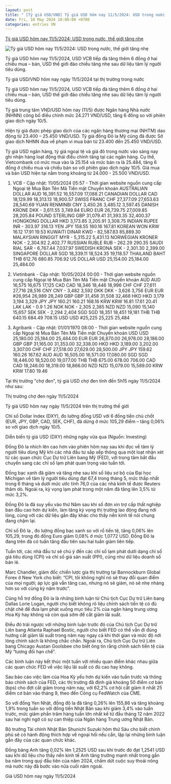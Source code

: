 ```yaml
---
layout: post
title: " [Tỷ giá USD/VND] Tỷ giá USD hôm nay 11/5/2024: USD trong nước, thế giới tăng nhẹ"
date: Fri, 10 May 2024 18:00:00 +0700
categories: entries VN
---
```

[Tỷ giá USD hôm nay 11/5/2024: USD trong nước, thế giới tăng nhẹ](https://congthuong.vn/ty-gia-usd-hom-nay-1152024-usd-trong-nuoc-the-gioi-dong-loat-tang-nhe-319439.html)

![Tỷ giá USD hôm nay 11/5/2024: USD trong nước, thế giới tăng nhẹ](https://congthuong-cdn.mastercms.vn/stores/news_dataimages/2023/092023/23/04/in_social/usd-copy20230923041051.jpg?randTime=1715383832)

Tỷ giá USD hôm nay 11/5/2024, USD VCB tiếp đà tăng thêm 6 đồng ở hai chiều mua – bán, USD thế giới đảo chiều tăng nhẹ sau dữ liệu tâm lý người tiêu dùng.

Tỷ giá USD/VND hôm nay ngày 11/5/2024 tại thị trường trong nước

Tỷ giá USD hôm nay 11/5/2024, USD VCB tiếp đà tăng thêm 6 đồng ở hai chiều mua – bán, USD thế giới đảo chiều tăng nhẹ sau dữ liệu tâm lý người tiêu dùng.

Tỷ giá trung tâm VND/USD hôm nay (11/5) được Ngân hàng Nhà nước (NHNN) công bố điều chỉnh mức 24.271 VND/USD, tăng 6 đồng so với phiên giao dịch ngày 10/5.

Hiện tỷ giá được phép giao dịch của các ngân hàng thương mại (NHTM) dao động từ 23.400 – 25.450 VND/USD. Tỷ giá đồng Đô la Mỹ cũng đã được Sở giao dịch NHNN đưa về phạm vi mua bán từ 23.400 đến 25.450 VND/USD.

Tỷ giá USD ngân hàng, tỷ giá ngoại tệ và giá đô trong nước vào sáng nay ghi nhận hàng loạt động thái điều chỉnh tăng tại các ngân hàng. Cụ thể, Vietcombank có mức mua vào là 25.154 và mức bán ra là 25.484, tăng 6 đồng ở chiều mua và chiều bán so với phiên giao dịch ngày 10/5. Giá mua và bán USD hiện tại nằm trong khoảng từ 24.000 - 25.500 VND/USD.

1. VCB - Cập nhật: 11/05/2024 05:57 - Thời gian website nguồn cung cấp Ngoại tệ Mua Bán Tên Mã Tiền mặt Chuyển khoản AUSTRALIAN DOLLAR AUD 16,391.52 16,557.09 17,088.21 CANADIAN DOLLAR CAD 18,129.99 18,313.13 18,900.57 SWISS FRANC CHF 27,377.09 27,653.63 28,540.69 YUAN RENMINBI CNY 3,450.26 3,485.12 3,597.45 DANISH KRONE DKK - 3,611.55 3,749.84 EURO EUR 26,739.75 27,009.85 28,205.84 POUND STERLING GBP 31,079.41 31,393.35 32,400.37 HONGKONG DOLLAR HKD 3,173.85 3,205.91 3,308.75 INDIAN RUPEE INR - 303.97 316.13 YEN JPY 158.55 160.16 167.81 KOREAN WON KRW 16.12 17.91 19.53 KUWAITI DINAR KWD - 82,587.83 85,889.30 MALAYSIAN RINGGIT MYR - 5,315.22 5,431.13 NORWEGIAN KRONER NOK - 2,304.92 2,402.77 RUSSIAN RUBLE RUB - 262.29 290.35 SAUDI RIAL SAR - 6,767.44 7,037.97 SWEDISH KRONA SEK - 2,301.30 2,399.00 SINGAPORE DOLLAR SGD 18,339.11 18,524.35 19,118.57 THAILAND BAHT THB 612.76 680.85 706.92 US DOLLAR USD 25,154.00 25,184.00 25,484.00

2. Vietinbank - Cập nhật: 10/05/2024 00:00 - Thời gian website nguồn cung cấp Ngoại tệ Mua Bán Tên Mã Tiền mặt Chuyển khoản AUD AUD 16,575 16,675 17,125 CAD CAD 18,346 18,446 18,996 CHF CHF 27,611 27,716 28,516 CNY CNY - 3,482 3,592 DKK DKK - 3,626 3,756 EUR EUR #26,954 26,989 28,249 GBP GBP 31,458 31,508 32,468 HKD HKD 3,179 3,194 3,329 JPY JPY 160.21 160.21 168.16 KRW KRW 16.81 17.61 20.41 LAK LAK - 0.9 1.26 NOK NOK - 2,305 2,385 NZD NZD 15,090 15,140 15,657 SEK SEK - 2,294 2,404 SGD SGD 18,351 18,451 19,181 THB THB 640.15 684.49 708.15 USD USD #25,225 25,225 25,484

3. Agribank - Cập nhật: 01/01/1970 08:00 - Thời gian website nguồn cung cấp Ngoại tệ Mua Bán Tên Mã Tiền mặt Chuyển khoản USD USD 25,180.00 25,184.00 25,484.00 EUR EUR 26,870.00 26,978.00 28,186.00 GBP GBP 31,165.00 31,353.00 32,338.00 HKD HKD 3,189.00 3,202.00 3,307.00 CHF CHF 27,518.00 27,629.00 28,500.00 JPY JPY 159.62 160.26 167.62 AUD AUD 16,505.00 16,571.00 17,080.00 SGD SGD 18,446.00 18,520.00 19,077.00 THB THB 675.00 678.00 706.00 CAD CAD 18,246.00 18,319.00 18,866.00 NZD NZD 15,079.00 15,589.00 KRW KRW 17.80 19.46

Tại thị trường "chợ đen", tỷ giá USD chợ đen tính đến 5h15 ngày 11/5/2024 như sau:

Thị trường chợ đen ngày 11/5/2024

Tỷ giá USD hôm nay ngày 11/5/2024 trên thị trường thế giới

Chỉ số Dollar Index (DXY), đo lường đồng USD với 6 đồng tiền chủ chốt (EUR, JPY, GBP, CAD, SEK, CHF), đã dừng ở mức 105,29 điểm – tăng 0,06% so với giao dịch ngày 10/5.

Diễn biến tỷ giá USD (DXY) những ngày vừa qua (Nguồn: Investing)

Đồng Đô la nhích lên cao hơn vào phiên hôm nay sau khi đọc về tâm lý người tiêu dùng Mỹ khi các nhà đầu tư sắp xếp thông qua một loạt nhận xét từ các quan chức Cục Dự trữ Liên bang Mỹ (FED), với trọng tâm bắt đầu chuyển sang các chỉ số lạm phát quan trọng vào tuần tới.

Đồng bạc xanh đã giảm và tăng nhẹ sau khi số liệu sơ bộ của Đại học Michigan về tâm lý người tiêu dùng đạt 67,4 trong tháng 5, mức thấp nhất trong 6 tháng và dưới mức ước tính 76,0 của các nhà kinh tế được Reuters thăm dò. Ngoài ra, kỳ vọng lạm phát trong một năm đã tăng lên 3,5% từ mức 3,2%.

Đồng Đô la đã suy yếu vào thứ Năm sau khi số đơn xin trợ cấp thất nghiệp ban đầu cao hơn dự kiến, làm tăng kỳ vọng thị trường lao động đang nới lỏng, cùng với các dữ liệu gần đây khác cho thấy nền kinh tế nói chung đang chậm lại.

Chỉ số Đô la , đo lường đồng bạc xanh so với rổ tiền tệ, tăng 0,06% lên 105,29, trong đó đồng Euro giảm 0,08% ở mức 1,0772 USD. Đồng Đô la đang trên đà có tuần tăng đầu tiên sau hai tuần giảm liên tiếp.

Tuần tới, các nhà đầu tư sẽ chú ý đến các chỉ số lạm phát dưới dạng chỉ số giá tiêu dùng (CPI) và chỉ số giá sản xuất (PPI), cũng như dữ liệu doanh số bán lẻ.

Marc Chandler, giám đốc chiến lược gia thị trường tại Bannockburn Global Forex ở New York cho biết: “CPI, tôi không nghĩ nó sẽ thay đổi quan điểm của mọi người; áp lực giá vẫn tăng cao, nhưng nó sẽ giảm, nó sẽ nhẹ nhàng hơn so với cùng kỳ năm trước”.

Cũng hỗ trợ đồng Đô la là những bình luận từ Chủ tịch Cục Dự trữ Liên bang Dallas Lorie Logan, người cho biết không rõ liệu chính sách tiền tệ có đủ chặt chẽ để đưa lạm phát xuống mục tiêu 2% của ngân hàng trung ương Hoa Kỳ hay không và còn quá sớm để cắt giảm lãi suất.

Điều đó trái ngược với những bình luận trước đó của Chủ tịch Cục Dự trữ Liên bang Atlanta Raphael Bostic, người cho biết FED có thể vẫn đi đúng hướng cắt giảm lãi suất trong năm nay ngay cả khi thời gian và mức độ nới lỏng chính sách là không chắc chắn. Ngoài ra, Chủ tịch Cục Dự trữ Liên bang Chicago Austan Goolsbee cho biết ông tin rằng chính sách tiền tệ của Mỹ “tương đối hạn chế”.

Các bình luận này kết thúc một tuần với nhiều quan điểm khác nhau giữa các quan chức FED về việc liệu lãi suất có đủ cao hay không.

Sau báo cáo việc làm của Hoa Kỳ yếu hơn dự kiến ​​vào tuần trước và thông báo chính sách của FED, các thị trường đã định giá khoảng 50 điểm cơ bản (bps) cho đợt cắt giảm trong năm nay, với 62,2% cơ hội cắt giảm ít nhất 25 điểm cơ bản vào tháng 9, theo đến Công cụ FedWatch của CME.

So với đồng Yen Nhật, đồng đô la đã tăng 0,26% lên 155,86 và tăng khoảng 1,9% trong tuần so với đồng tiền Nhật Bản sau khi giảm 3,4% vào tuần trước, mức giảm phần trăm hàng tuần lớn nhất kể từ đầu tháng 12 năm 2022 sau hai nghi ngờ có sự can thiệp của Ngân hàng Trung ương Nhật Bản.

Bộ trưởng Tài chính Nhật Bản Shunichi Suzuki hôm thứ Sáu cho biết chính phủ sẽ có hành động thích hợp về ngoại hối nếu cần, lặp lại những bình luận gần đây của các quan chức khác.

Đồng bảng Anh tăng 0,02% lên 1,2525 USD sau khi trước đó đạt 1,2541 USD sau khi dữ liệu cho thấy nền kinh tế Anh tăng trưởng mạnh nhất trong gần ba năm trong quý đầu tiên của năm 2024, chấm dứt cuộc suy thoái nông mà nước này đã bước vào nửa cuối năm ngoái.

Giá USD hôm nay ngày 11/5/2024

